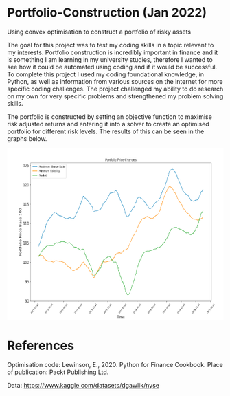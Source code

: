 # Portfolio-Construction (Jan 2022)
Using convex optimisation to construct a portfolio of risky assets

The goal for this project was to test my coding skills in a topic relevant to my interests. Portfolio construction is incredibly important in finance and it is something I am learning in my university studies, therefore I wanted to see how it could be automated using coding and if it would be successful. To complete this project I used my coding foundational knowledge, in Python, as well as information from various sources on the internet for more specific coding challenges. The project challenged my ability to do research on my own for very specific problems and strengthened my problem solving skills.

The portfolio is constructed by setting an objective function to maximise risk adjusted returns and entering it into a solver to create an optimised portfolio for different risk levels.
The results of this can be seen in the graphs below.


<img src="Images/returns_line.png" alt="alt text" width="700" height="400">



# References
Optimisation code: Lewinson, E., 2020. Python for Finance Cookbook. Place of publication: Packt Publishing Ltd.

Data: https://www.kaggle.com/datasets/dgawlik/nyse
